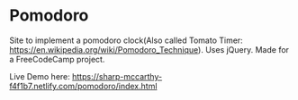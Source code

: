# Pomodoro

Site to implement a pomodoro clock(Also called Tomato Timer: https://en.wikipedia.org/wiki/Pomodoro_Technique). Uses jQuery. Made for a FreeCodeCamp project.

Live Demo here: https://sharp-mccarthy-f4f1b7.netlify.com/pomodoro/index.html
